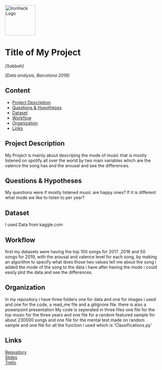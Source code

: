 <img src="https://bit.ly/2VnXWr2" alt="Ironhack Logo" width="100"/>

# Title of My Project
*[Sabbah]*

*[Data analysis, Barcelona 2019]*

## Content
- [Project Description](#project-description)
- [Questions & Hypotheses](#questions-hypotheses)
- [Dataset](#dataset)
- [Workflow](#workflow)
- [Organization](#organization)
- [Links](#links)

## Project Description
My Project is mainly about descriping the mode of music that is mostly listened on spotify all over the world by two main variables which are the valence the song has and the arousal and see the differences.

## Questions & Hypotheses
My questions were if mostly listened music are happy ones?
If it is different what mode we like to listen to per year?

## Dataset
I used Data from kaggle.com

## Workflow
first my datasets were having the top 100 songs for 2017 ,2018 and 50 songs for 2019, with the arousal and valence level for each song, by making an algorithm to specify what does those two values tell me about the song i added the mode of the song to the data i have
after having the mode i could easily plot the data and see the differences.

## Organization
In my repository i have three folders one for data and one for images i used and one for the code, a read_me file and a gitignore file.
there is also a powerpoint presentation 
My code is seperated in three files one file for the top music for the three years
and one file for a random featured sample for about 230000 songs
and one file for the mental test made on random sample
and one file for all the function i used which is 'Classifications.py'

## Links

[Repository](https://github.com/IslaamSabbah/Project-Week-5-Your-Own-Project)  
[Slides](https://docs.google.com/presentation/d/1l2pl2wlOQhmvX10DRaG5th0uy4pvH3_PaT_DuR58eY8/edit?usp=sharing)  
[Trello](https://trello.com/en)  
